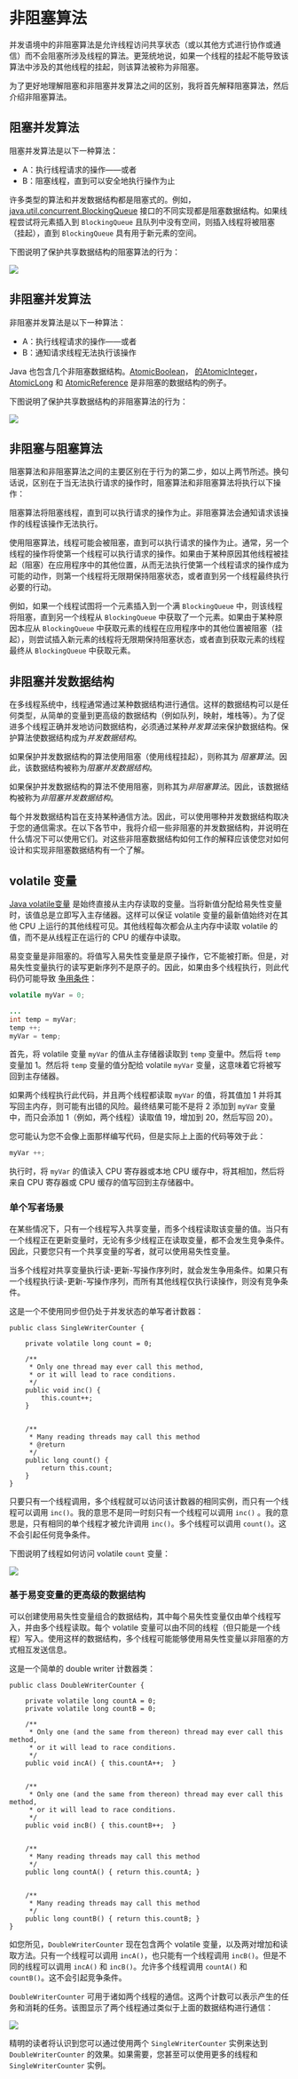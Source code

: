 # 非阻塞算法

并发语境中的非阻塞算法是允许线程访问共享状态（或以其他方式进行协作或通信）而不会阻塞所涉及线程的算法。更笼统地说，如果一个线程的挂起不能导致该算法中涉及的其他线程的挂起，则该算法被称为非阻塞。

为了更好地理解阻塞和非阻塞并发算法之间的区别，我将首先解释阻塞算法，然后介绍非阻塞算法。

## 阻塞并发算法

阻塞并发算法是以下一种算法：

- A：执行线程请求的操作——或者
- B：阻塞线程，直到可以安全地执行操作为止

许多类型的算法和并发数据结构都是阻塞式的。例如，[java.util.concurrent.BlockingQueue](http://tutorials.jenkov.com/java-util-concurrent/blockingqueue.html) 接口的不同实现都是阻塞数据结构。如果线程尝试将元素插入到 `BlockingQueue` 且队列中没有空间，则插入线程将被阻塞（挂起），直到 `BlockingQueue` 具有用于新元素的空间。

下图说明了保护共享数据结构的阻塞算法的行为：

![](http://tutorials.jenkov.com/images/java-concurrency/non-blocking-algorithms-1.png)

## 非阻塞并发算法

非阻塞并发算法是以下一种算法：

- A：执行线程请求的操作——或者
- B：通知请求线程无法执行该操作

Java 也包含几个非阻塞数据结构。[AtomicBoolean](http://tutorials.jenkov.com/java-util-concurrent/atomicboolean.html)， [的AtomicInteger](http://tutorials.jenkov.com/java-util-concurrent/atomicinteger.html)，[AtomicLong](http://tutorials.jenkov.com/java-util-concurrent/atomiclong.html) 和 [AtomicReference](http://tutorials.jenkov.com/java-util-concurrent/atomicreference.html) 是非阻塞的数据结构的例子。

下图说明了保护共享数据结构的非阻塞算法的行为：

![](http://tutorials.jenkov.com/images/java-concurrency/non-blocking-algorithms-2.png)

## 非阻塞与阻塞算法

阻塞算法和非阻塞算法之间的主要区别在于行为的第二步，如以上两节所述。换句话说，区别在于当无法执行请求的操作时，阻塞算法和非阻塞算法将执行以下操作：

阻塞算法将阻塞线程，直到可以执行请求的操作为止。非阻塞算法会通知请求该操作的线程该操作无法执行。

使用阻塞算法，线程可能会被阻塞，直到可以执行请求的操作为止。通常，另一个线程的操作将使第一个线程可以执行请求的操作。如果由于某种原因其他线程被挂起（阻塞）在应用程序中的其他位置，从而无法执行使第一个线程请求的操作成为可能的动作，则第一个线程将无限期保持阻塞状态，或者直到另一个线程最终执行必要的行动。

例如，如果一个线程试图将一个元素插入到一个满 `BlockingQueue` 中，则该线程将阻塞，直到另一个线程从 `BlockingQueue` 中获取了一个元素。如果由于某种原因本应从 `BlockingQueue` 中获取元素的线程在应用程序中的其他位置被阻塞（挂起），则尝试插入新元素的线程将无限期保持阻塞状态，或者直到获取元素的线程最终从 `BlockingQueue` 中获取元素。

## 非阻塞并发数据结构

在多线程系统中，线程通常通过某种数据结构进行通信。这样的数据结构可以是任何类型，从简单的变量到更高级的数据结构（例如队列，映射，堆栈等）。为了促进多个线程正确并发地访问数据结构，必须通过某种*并发算法*来保护数据结构。保护算法使数据结构成为*并发数据结构*。

如果保护并发数据结构的算法使用阻塞（使用线程挂起），则称其为 *阻塞算法*。因此，该数据结构被称为*阻塞并发数据结构*。

如果保护并发数据结构的算法不使用阻塞，则称其为*非阻塞算法*。因此，该数据结构被称为*非阻塞并发数据结构*。

每个并发数据结构旨在支持某种通信方法。因此，可以使用哪种并发数据结构取决于您的通信需求。在以下各节中，我将介绍一些非阻塞的并发数据结构，并说明在什么情况下可以使用它们。对这些非阻塞数据结构如何工作的解释应该使您对如何设计和实现非阻塞数据结构有一个了解。

## volatile 变量

[Java volatile变量](http://tutorials.jenkov.com/java-concurrency/volatile.html) 是始终直接从主内存读取的变量。当将新值分配给易失性变量时，该值总是立即写入主存储器。这样可以保证 volatile 变量的最新值始终对在其他 CPU 上运行的其他线程可见。其他线程每次都会从主内存中读取 volatile 的值，而不是从线程正在运行的 CPU 的缓存中读取。

易变变量是非阻塞的。将值写入易失性变量是原子操作，它不能被打断。但是，对易失性变量执行的读写更新序列不是原子的。因此，如果由多个线程执行，则此代码仍可能导致 [争用条件](http://tutorials.jenkov.com/java-concurrency/race-conditions-and-critical-sections.html)：

```java
volatile myVar = 0; 

... 
int temp = myVar; 
temp ++; 
myVar = temp;
```

首先，将 volatile 变量 `myVar` 的值从主存储器读取到 `temp` 变量中。然后将 `temp` 变量加 1。然后将 `temp` 变量的值分配给 volatile `myVar` 变量，这意味着它将被写回到主存储器。

如果两个线程执行此代码，并且两个线程都读取 `myVar` 的值，将其值加 1 并将其写回主内存，则可能有出错的风险。最终结果可能不是将 2 添加到 `myVar` 变量中，而只会添加 1（例如，两个线程）读取值 19，增加到 20，然后写回 20）。

您可能认为您不会像上面那样编写代码，但是实际上上面的代码等效于此：

```java
myVar ++;
```

执行时，将 `myVar` 的值读入 CPU 寄存器或本地 CPU 缓存中，将其相加，然后将来自 CPU 寄存器或 CPU 缓存的值写回到主存储器中。

### 单个写者场景

在某些情况下，只有一个线程写入共享变量，而多个线程读取该变量的值。当只有一个线程正在更新变量时，无论有多少线程正在读取变量，都不会发生竞争条件。因此，只要您只有一个共享变量的写者，就可以使用易失性变量。

当多个线程对共享变量执行读-更新-写操作序列时，就会发生争用条件。如果只有一个线程执行读-更新-写操作序列，而所有其他线程仅执行读操作，则没有竞争条件。

这是一个不使用同步但仍处于并发状态的单写者计数器：

```
public class SingleWriterCounter {

    private volatile long count = 0;

    /**
     * Only one thread may ever call this method,
     * or it will lead to race conditions.
     */
    public void inc() {
        this.count++;
    }


    /**
     * Many reading threads may call this method
     * @return
     */
    public long count() {
        return this.count;
    }
}
```

只要只有一个线程调用，多个线程就可以访问该计数器的相同实例，而只有一个线程可以调用 `inc()`。我的意思不是同一时刻只有一个线程可以调用 `inc()` 。我的意思是，只有相同的单个线程才被允许调用 `inc()`。多个线程可以调用 `count()`。这不会引起任何竞争条件。

下图说明了线程如何访问 volatile `count` 变量：

![](http://tutorials.jenkov.com/images/java-concurrency/non-blocking-algorithms-3.png)

### 基于易变变量的更高级的数据结构

可以创建使用易失性变量组合的数据结构，其中每个易失性变量仅由单个线程写入，并由多个线程读取。每个 volatile 变量可以由不同的线程（但只能是一个线程）写入。使用这样的数据结构，多个线程可能能够使用易失性变量以非阻塞的方式相互发送信息。

这是一个简单的 double writer 计数器类：

```
public class DoubleWriterCounter {

    private volatile long countA = 0;
    private volatile long countB = 0;

    /**
     * Only one (and the same from thereon) thread may ever call this method,
     * or it will lead to race conditions.
     */
    public void incA() { this.countA++;  }


    /**
     * Only one (and the same from thereon) thread may ever call this method,
     * or it will lead to race conditions.
     */
    public void incB() { this.countB++;  }


    /**
     * Many reading threads may call this method
     */
    public long countA() { return this.countA; }


    /**
     * Many reading threads may call this method
     */
    public long countB() { return this.countB; }
}
```

如您所见，`DoubleWriterCounter` 现在包含两个 volatile 变量，以及两对增加和读取方法。只有一个线程可以调用 `incA()`，也只能有一个线程调用 `incB()`。但是不同的线程可以调用 `incA()` 和 `incB()`。允许多个线程调用 `countA()` 和 `countB()`。这不会引起竞争条件。

`DoubleWriterCounter` 可用于诸如两个线程的通信。这两个计数可以表示产生的任务和消耗的任务。该图显示了两个线程通过类似于上面的数据结构进行通信：

![](http://tutorials.jenkov.com/images/java-concurrency/non-blocking-algorithms-4.png)

精明的读者将认识到您可以通过使用两个 `SingleWriterCounter` 实例来达到 `DoubleWriterCounter` 的效果。如果需要，您甚至可以使用更多的线程和 `SingleWriterCounter` 实例。